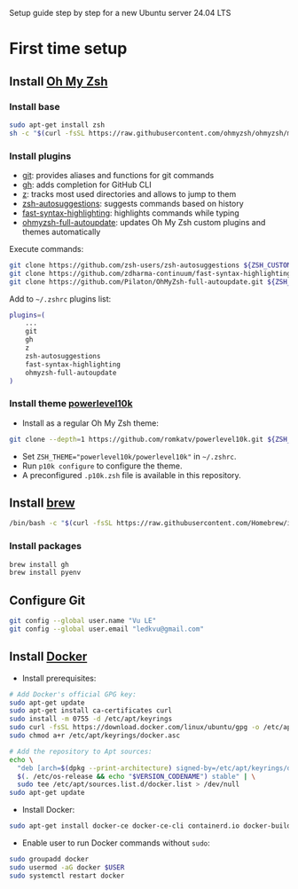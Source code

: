 Setup guide step by step for a new Ubuntu server 24.04 LTS

# First time setup

## Install [Oh My Zsh](https://ohmyz.sh/)

### Install base

```bash
sudo apt-get install zsh
sh -c "$(curl -fsSL https://raw.githubusercontent.com/ohmyzsh/ohmyzsh/master/tools/install.sh)"
```

### Install plugins

- [git](https://github.com/ohmyzsh/ohmyzsh/tree/master/plugins/git): provides aliases and functions for git commands
- [gh](https://github.com/ohmyzsh/ohmyzsh/tree/master/plugins/gh): adds completion for GitHub CLI
- [z](https://github.com/ohmyzsh/ohmyzsh/tree/master/plugins/z): tracks most used directories and allows to jump to them
- [zsh-autosuggestions](https://github.com/zsh-users/zsh-autosuggestions/): suggests commands based on history
- [fast-syntax-highlighting](https://github.com/zdharma-continuum/fast-syntax-highlighting): highlights commands while typing
- [ohmyzsh-full-autoupdate](https://github.com/Pilaton/OhMyZsh-full-autoupdate): updates Oh My Zsh custom plugins and themes automatically

Execute commands:

```bash
git clone https://github.com/zsh-users/zsh-autosuggestions ${ZSH_CUSTOM:-~/.oh-my-zsh/custom}/plugins/zsh-autosuggestions
git clone https://github.com/zdharma-continuum/fast-syntax-highlighting.git ${ZSH_CUSTOM:-$HOME/.oh-my-zsh/custom}/plugins/fast-syntax-highlighting
git clone https://github.com/Pilaton/OhMyZsh-full-autoupdate.git ${ZSH_CUSTOM:-~/.oh-my-zsh/custom}/plugins/ohmyzsh-full-autoupdate
```

Add to `~/.zshrc` plugins list:

```bash
plugins=(
    ...
    git
    gh
    z
    zsh-autosuggestions
    fast-syntax-highlighting
    ohmyzsh-full-autoupdate
)

```

### Install theme [powerlevel10k](https://github.com/romkatv/powerlevel10k)

- Install as a regular Oh My Zsh theme:

```bash
git clone --depth=1 https://github.com/romkatv/powerlevel10k.git ${ZSH_CUSTOM:-$HOME/.oh-my-zsh/custom}/themes/powerlevel10k
```

- Set `ZSH_THEME="powerlevel10k/powerlevel10k"` in `~/.zshrc`.
- Run `p10k configure` to configure the theme.
- A preconfigured `.p10k.zsh` file is available in this repository.

## Install [brew](https://brew.sh/)

```bash
/bin/bash -c "$(curl -fsSL https://raw.githubusercontent.com/Homebrew/install/HEAD/install.sh)"
```

### Install packages

```bash
brew install gh
brew install pyenv
```

## Configure Git

```bash
git config --global user.name "Vu LE"
git config --global user.email "ledkvu@gmail.com"
```

## Install [Docker](https://docs.docker.com/engine/install/ubuntu/)

- Install prerequisites:

```bash
# Add Docker's official GPG key:
sudo apt-get update
sudo apt-get install ca-certificates curl
sudo install -m 0755 -d /etc/apt/keyrings
sudo curl -fsSL https://download.docker.com/linux/ubuntu/gpg -o /etc/apt/keyrings/docker.asc
sudo chmod a+r /etc/apt/keyrings/docker.asc

# Add the repository to Apt sources:
echo \
  "deb [arch=$(dpkg --print-architecture) signed-by=/etc/apt/keyrings/docker.asc] https://download.docker.com/linux/ubuntu \
  $(. /etc/os-release && echo "$VERSION_CODENAME") stable" | \
  sudo tee /etc/apt/sources.list.d/docker.list > /dev/null
sudo apt-get update
```

- Install Docker:

```bash
sudo apt-get install docker-ce docker-ce-cli containerd.io docker-buildx-plugin docker-compose-plugin
```

- Enable user to run Docker commands without `sudo`:

```bash
sudo groupadd docker
sudo usermod -aG docker $USER
sudo systemctl restart docker
```
